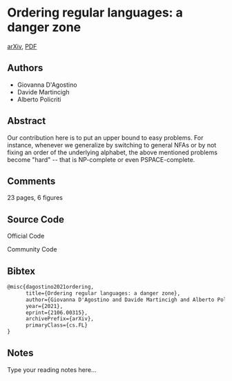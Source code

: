 
# Ordering regular languages: a danger zone

[arXiv](https://arxiv.org/abs/2106.0315), [PDF](https://arxiv.org/pdf/2106.0315.pdf)

## Authors

- Giovanna D'Agostino
- Davide Martincigh
- Alberto Policriti

## Abstract

Our contribution here is to put an upper bound to easy problems. For instance, whenever we generalize by switching to general NFAs or by not fixing an order of the underlying alphabet, the above mentioned problems become "hard" -- that is NP-complete or even PSPACE-complete.

## Comments

23 pages, 6 figures

## Source Code

Official Code



Community Code



## Bibtex

```tex
@misc{dagostino2021ordering,
      title={Ordering regular languages: a danger zone}, 
      author={Giovanna D'Agostino and Davide Martincigh and Alberto Policriti},
      year={2021},
      eprint={2106.00315},
      archivePrefix={arXiv},
      primaryClass={cs.FL}
}
```

## Notes

Type your reading notes here...

